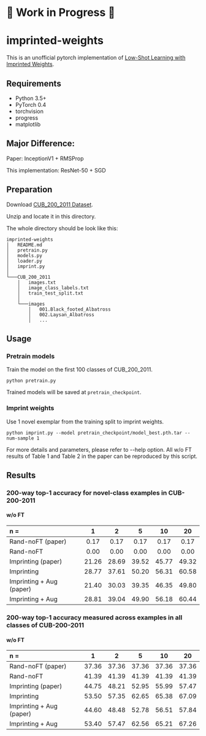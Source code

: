 # :construction: Work in Progress :construction:
# imprinted-weights
This is an unofficial pytorch implementation of [Low-Shot Learning with Imprinted Weights](http://openaccess.thecvf.com/content_cvpr_2018/papers/Qi_Low-Shot_Learning_With_CVPR_2018_paper.pdf). 

## Requirements
- Python 3.5+
- PyTorch 0.4
- torchvision
- progress
- matplotlib

## Major Difference: 
Paper: InceptionV1 + RMSProp

This implementation: ResNet-50 + SGD

## Preparation
Download [CUB_200_2011 Dataset](http://www.vision.caltech.edu/visipedia-data/CUB-200-2011/CUB_200_2011.tgz).

Unzip and locate it in this directory.

The whole directory should be look like this:
```
imprinted-weights
│   README.md
│   pretrain.py
│   models.py
│   loader.py
│   imprint.py
│   
└───CUB_200_2011
    │   images.txt
    │   image_class_labels.txt
    │   train_test_split.txt
    │
    └───images
        │   001.Black_footed_Albatross
        │   002.Laysan_Albatross
        │   ...
```

## Usage
### Pretrain models
Train the model on the first 100 classes of CUB_200_2011.
```
python pretrain.py
```
Trained models will be saved at `pretrain_checkpoint`.

### Imprint weights
Use 1 novel exemplar from the training split to imprint weights.
```
python imprint.py --model pretrain_checkpoint/model_best.pth.tar --num-sample 1
```
For more details and parameters, please refer to --help option.
All w/o FT results of Table 1 and Table 2 in the paper can be reproduced by this script.

## Results
### 200-way top-1 accuracy for novel-class examples in CUB-200-2011
#### w/o FT
| n = | 1| 2 | 5| 10| 20|
|:---|:---:|:---:|:---:|:---:|:---:|
|Rand-noFT (paper) |0.17 |0.17 |0.17 |0.17 |0.17 |
|Rand-noFT|0.00 |0.00 |0.00 |0.00 |0.00 |
|Imprinting (paper)|21.26 |28.69 |39.52 |45.77 |49.32
|Imprinting |28.77 |37.61 |50.20 |56.31 |60.58
|Imprinting + Aug  (paper) |21.40 |30.03 |39.35 |46.35 |49.80
|Imprinting + Aug |28.81 |39.04 |49.90 |56.18 |60.44

### 200-way top-1 accuracy measured across examples in all classes of CUB-200-2011
#### w/o FT
| n = | 1| 2 | 5| 10| 20|
|:---|:---:|:---:|:---:|:---:|:---:|
|Rand-noFT (paper) |37.36| 37.36| 37.36| 37.36 |37.36
|Rand-noFT|41.39 |41.39 |41.39 |41.39 |41.39 |
|Imprinting (paper)|44.75| 48.21| 52.95| 55.99 |57.47
|Imprinting |53.50 |57.35 |62.65 |65.38 |67.09
|Imprinting + Aug  (paper) |44.60| 48.48| 52.78 |56.51| 57.84
|Imprinting + Aug |53.40 |57.47 |62.56 |65.21 |67.26